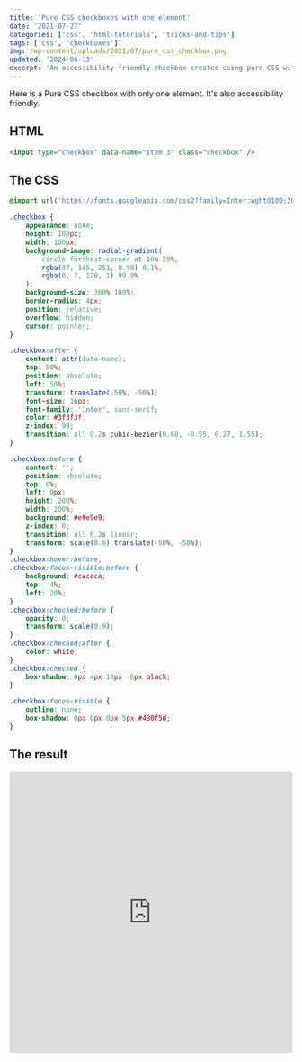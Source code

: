 ```yaml
---
title: 'Pure CSS checkboxes with one element'
date: '2021-07-27'
categories: ['css', 'html-tutorials', 'tricks-and-tips']
tags: ['css', 'checkboxes']
img: /wp-content/uploads/2021/07/pure_css_checkbox.png
updated: '2024-06-13'
excerpt: 'An accessibility-friendly checkbox created using pure CSS with only one element.'
---
```


Here is a Pure CSS checkbox with only one element. It's also accessibility friendly.

## HTML

```html
<input type="checkbox" data-name="Item 3" class="checkbox" />
```

## The CSS

```css
@import url('https://fonts.googleapis.com/css2?family=Inter:wght@100;200;300;400;500;600;700;800;900&display=swap');

.checkbox {
	appearance: none;
	height: 100px;
	width: 100px;
	background-image: radial-gradient(
		circle farthest-corner at 10% 20%,
		rgba(37, 145, 251, 0.98) 0.1%,
		rgba(0, 7, 128, 1) 99.8%
	);
	background-size: 360% 100%;
	border-radius: 4px;
	position: relative;
	overflow: hidden;
	cursor: pointer;
}

.checkbox:after {
	content: attr(data-name);
	top: 50%;
	position: absolute;
	left: 50%;
	transform: translate(-50%, -50%);
	font-size: 16px;
	font-family: 'Inter', sans-serif;
	color: #3f3f3f;
	z-index: 99;
	transition: all 0.2s cubic-bezier(0.68, -0.55, 0.27, 1.55);
}

.checkbox:before {
	content: '';
	position: absolute;
	top: 0%;
	left: 0px;
	height: 200%;
	width: 200%;
	background: #e9e9e9;
	z-index: 0;
	transition: all 0.2s linear;
	transform: scale(0.6) translate(-50%, -50%);
}
.checkbox:hover:before,
.checkbox:focus-visible:before {
	background: #cacaca;
	top: -4%;
	left: 20%;
}
.checkbox:checked:before {
	opacity: 0;
	transform: scale(0.9);
}
.checkbox:checked:after {
	color: white;
}
.checkbox:checked {
	box-shadow: 0px 4px 10px -6px black;
}

.checkbox:focus-visible {
	outline: none;
	box-shadow: 0px 0px 0px 5px #480f5d;
}
```

## The result

<iframe src="https://codesandbox.io/embed/pure-css-accesi-check-lp5hs?fontsize=14&amp;hidenavigation=1&amp;theme=dark" style="width:100%; height:500px; border:0; border-radius: 4px; overflow:hidden;" title="pure-css-accesi-check" allow="accelerometer; ambient-light-sensor; camera; encrypted-media; geolocation; gyroscope; hid; microphone; midi; payment; usb; vr; xr-spatial-tracking" sandbox="allow-forms allow-modals allow-popups allow-presentation allow-same-origin allow-scripts"></iframe>
